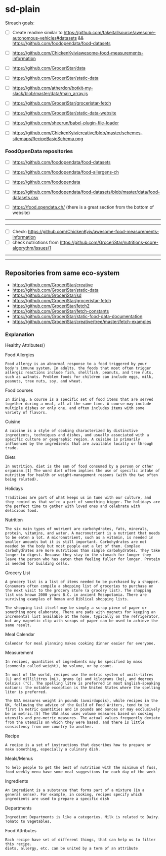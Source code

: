 # sd-plain


Streach goals:
- [ ] Create readme similar to https://github.com/takeitallsource/awesome-autonomous-vehicles#datasets && https://github.com/foodopendata/food-datasets


- [ ] https://github.com/ChickenKyiv/awesome-food-measurements-information





- [ ] https://github.com/GroceriStar/data


- [ ] https://github.com/GroceriStar/static-data

- [ ] https://github.com/atherdon/botkit-my-slack/blob/master/data/main_array.js

- [ ] https://github.com/GroceriStar/groceristar-fetch

- [ ] https://github.com/GroceriStar/static-data-website


- [ ] https://github.com/sheerun/babel-plugin-file-loader





- [ ] https://github.com/ChickenKyiv/creative/blob/master/schemes-sitemaps/RecipeBasicSchema.png


### FoodOpenData repositories

- [ ] https://github.com/foodopendata/food-datasets
- [ ] https://github.com/foodopendata/food-allergens-ch
- [ ] https://github.com/foodopendata
- [ ] https://github.com/foodopendata/food-datasets/blob/master/data/food-datasets.csv
- [ ] https://food.opendata.ch/ (there is a great section from the bottom of website)


----------------
-------------

- [ ] Check: https://github.com/ChickenKyiv/awesome-food-measurements-information
- [ ] check nutriotions from https://github.com/GroceriStar/nutritions-score-algorythm/issues/1

---------------
----------

## Repositories from same eco-system

- https://github.com/GroceriStar/creative
- https://github.com/GroceriStar/static-data
- https://github.com/GroceriStar/sd
- https://github.com/GroceriStar/groceristar-fetch
- https://github.com/GroceriStar/fetch2
- https://github.com/GroceriStar/fetch-constants
- https://github.com/GroceriStar/static-food-data-documentation
- https://github.com/GroceriStar/creative/tree/master/fetch-examples


### Explanation

Healthy Attributes()


Food Allergies

```
Food allergy is an abnormal response to a food triggered by your body's immune system. In adults, the foods that most often trigger allergic reactions include fish, shellfish, peanuts, and tree nuts, such as walnuts. Problem foods for children can include eggs, milk, peanuts, tree nuts, soy, and wheat.
```

<!-- Course folder contain  -->
Food courses

```
In dining, a course is a specific set of food items that are served together during a meal, all at the same time. A course may include multiple dishes or only one, and often includes items with some variety of flavors.
```

Сuisine

```
A cuisine is a style of cooking characterized by distinctive ingredients, techniques and dishes, and usually associated with a specific culture or geographic region. A cuisine is primarily influenced by the ingredients that are available locally or through trade.
```

Diets

```
In nutrition, diet is the sum of food consumed by a person or other organism.[1] The word diet often implies the use of specific intake of nutrition for health or weight-management reasons (with the two often being related).
```

Holidays

```
Traditions are part of what keeps us in tune with our culture, and they remind us that we're a part of something bigger. The holidays are the perfect time to gather with loved ones and celebrate with delicious food.
```


Nutrition

```
The six main types of nutrient are carbohydrates, fats, minerals, protein, vitamins, and water. A macronutrient is a nutrient that needs to be eaten a lot. A micronutrient, such as a vitamin, is needed in smaller amounts but it is still important. Carbohydrates are not needed by the body but most people eat a lot of them. Complex carbohydrates are more nutritious than simple carbohydrates. They take longer to digest. Because they stay in the stomach for longer they leave the person who has eaten them feeling fuller for longer. Protein is needed for building cells.
```


Grocery List
```
A grocery list is a list of items needed to be purchased by a shopper. Consumers often compile a shopping list of groceries to purchase on the next visit to the grocery store (a grocery list). The shopping list was known 2000 years B.C. in ancient Mesopotamia. There are surviving examples of Roman and Biblical shopping lists.

The shopping list itself may be simply a scrap piece of paper or something more elaborate. There are pads with magnets for keeping an incremental list available at the home, typically on the refrigerator, but any magnetic clip with scraps of paper can be used to achieve the same result.
```

Meal Calendar
```
Calendar for meal planning makes cooking dinner easier for everyone.
```

Measurement

```
In recipes, quantities of ingredients may be specified by mass (commonly called weight), by volume, or by count.

In most of the world, recipes use the metric system of units—litres (L) and millilitres (mL), grams (g) and kilograms (kg), and degrees Celsius (°C). The spelling litre is preferred in most English-speaking nations: the notable exception is the United States where the spelling liter is preferred.

The USA measures weight in pounds (avoirdupois), while recipes in the UK, following the advice of the Guild of Food Writers, tend to be first in metric quantities and in pounds and ounces or may exclusively be in metric.[5] The USA also uses volume measures based on cooking utensils and pre-metric measures. The actual values frequently deviate from the utensils on which they were based, and there is little consistency from one country to another.
```

Recipe

```
A recipe is a set of instructions that describes how to prepare or make something, especially a culinary dish.
```

Meals/Menus
```
To help people to get the best of nutrition with the minimum of fuss, food weekly menu have some meal suggestions for each day of the week
```

Ingredients

```
An ingredient is a substance that forms part of a mixture (in a general sense). For example, in cooking, recipes specify which ingredients are used to prepare a specific dish
```

Departments

```
Ingredient Departments is like a categories. Milk is related to Dairy. Tomato to Vegetables.
```

Food Attributes

```
Each recipe have set of different things, that can help us to filter this recipe.
diets, allergy, etc. can be united by a term of an attribute
```

